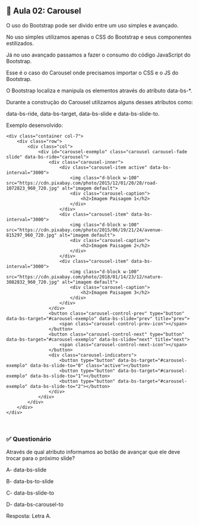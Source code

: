 ## 📝 Aula 02: Carousel  
O uso do Bootstrap pode ser divido entre um uso simples e avançado.

No uso simples utilizamos apenas o CSS do Bootstrap e seus componentes estilizados.

Já no uso avançado passamos a fazer o consumo do código JavaScript do Bootstrap.

Esse é o caso do Carousel onde precisamos importar o CSS e o JS do Bootstrap.

O Bootstrap localiza e manipula os elementos através do atributo data-bs-*.

Durante a construção do Carousel utilizamos alguns desses atributos como:

data-bs-ride, data-bs-target, data-bs-slide e data-bs-slide-to.

Exemplo desenvolvido:
```
<div class="container col-7">
    <div class="row">
        <div class="col">
            <div id="carousel-exemplo" class="carousel carousel-fade slide" data-bs-ride="carousel">
                <div class="carousel-inner">
                    <div class="carousel-item active" data-bs-interval="3000">
                        <img class="d-block w-100" src="https://cdn.pixabay.com/photo/2015/12/01/20/28/road-1072823_960_720.jpg" alt="imagem default">
                        <div class="carousel-caption">
                            <h2>Imagem Paisagem 1</h2>
                        </div>
                    </div>
                    <div class="carousel-item" data-bs-interval="3000">
                        <img class="d-block w-100" src="https://cdn.pixabay.com/photo/2015/06/19/21/24/avenue-815297_960_720.jpg" alt="imagem default">
                        <div class="carousel-caption">
                            <h2>Imagem Paisagem 2</h2>
                        </div>
                    </div>
                    <div class="carousel-item" data-bs-interval="3000">
                        <img class="d-block w-100" src="https://cdn.pixabay.com/photo/2018/01/14/23/12/nature-3082832_960_720.jpg" alt="imagem default">
                        <div class="carousel-caption">
                            <h2>Imagem Paisagem 3</h2>
                        </div>
                    </div>
                </div>
                <button class="carousel-control-prev" type="button" data-bs-target="#carousel-exemplo" data-bs-slide="prev" title="prev">
                    <span class="carousel-control-prev-icon"></span>
                </button>
                <button class="carousel-control-next" type="button" data-bs-target="#carousel-exemplo" data-bs-slide="next" title="next">
                    <span class="carousel-control-next-icon"></span>
                </button>
                <div class="carousel-indicators">
                    <button type="button" data-bs-target="#carousel-exemplo" data-bs-slide-to="0" class="active"></button>
                    <button type="button" data-bs-target="#carousel-exemplo" data-bs-slide-to="1"></button>
                    <button type="button" data-bs-target="#carousel-exemplo" data-bs-slide-to="2"></button>
                </div>
            </div>
        </div>
    </div>
</div>
```

<br>

### ✅ Questionário
Através de qual atributo informamos ao botão de avançar que ele deve trocar para o próximo slide?

A- data-bs-slide

B- data-bs-to-slide

C- data-bs-slide-to

D- data-bs-carousel-to 

Resposta: Letra A.